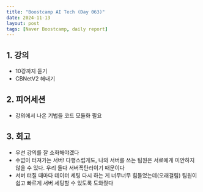 ```yaml
---
title: "Boostcamp AI Tech (Day 063)"
date: 2024-11-13
layout: post
tags: [Naver Boostcamp, daily report]
---
```

## 1. 강의
- 10강까지 듣기
- CBNetV2 해내기

## 2. 피어세션
- 강의에서 나온 기법들 코드 모듈화 필요

## 3. 회고
- 우선 강의를 잘 소화해야겠다
- 수없이 터져가는 서버! 다행스럽게도, 나와 서버를 쓰는 팀원은 서로에게 미안하지 않을 수 있다. 우리 둘다 서버폭탄러이기 때문이다
- 서버 터질 때마다 데이터 세팅 다시 하는 게 너무너무 힘들었는데(오래걸림) 팀원이 쉽고 빠르게 서버 세팅할 수 있도록 도와줬다